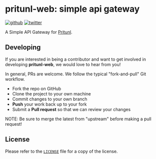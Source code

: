 # pritunl-web: simple api gateway 

[![github](https://img.shields.io/badge/github-pritunl-11bdc2.svg?style=flat)](https://github.com/pritunl)
[![twitter](https://img.shields.io/badge/twitter-pritunl-55acee.svg?style=flat)](https://twitter.com/pritunl)

A Simple API Gateway for [Pritunl](https://github.com/pritunl/pritunl).

## Developing
If you are interested in being a contributor and want to get involved in developing **pritunl-web**, we would love to hear from you!

In general, PRs are welcome. We follow the typical "fork-and-pull" Git workflow.

* Fork the repo on GitHub
* Clone the project to your own machine
* Commit changes to your own branch
* **Push** your work back up to your fork
* Submit a **Pull request** so that we can review your changes

NOTE: Be sure to merge the latest from "upstream" before making a pull request!

## License

Please refer to the [`LICENSE`](LICENSE) file for a copy of the license.
